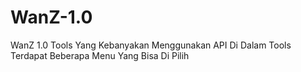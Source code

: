 # WanZ-1.0
WanZ 1.0 Tools Yang Kebanyakan Menggunakan API Di Dalam Tools Terdapat Beberapa Menu Yang Bisa Di Pilih
